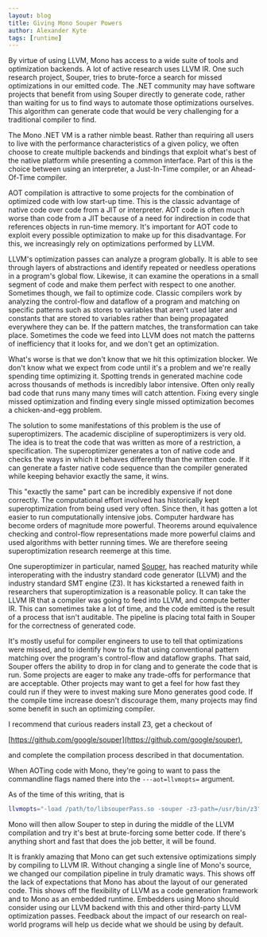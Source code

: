 ```yaml
---
layout: blog
title: Giving Mono Souper Powers
author: Alexander Kyte
tags: [runtime]
---
```


By virtue of using LLVM, Mono has access to a wide suite of tools and
optimization backends. A lot of active research uses LLVM IR. One such
research project, Souper, tries to brute-force a search for missed
optimizations in our emitted code. The .NET community may have software
projects that benefit from using Souper directly to generate code, rather
than waiting for us to find ways to automate those optimizations ourselves.
This algorithm can generate code that would be very challenging
for a traditional compiler to find.

The Mono .NET VM is a rather nimble beast. Rather than requiring all
users to live with the performance characteristics of a given policy, we
often choose to create multiple backends and bindings that exploit
what's best of the native platform while presenting a common
interface. Part of this is the choice between using an interpreter, a
Just-In-Time compiler, or an Ahead-Of-Time compiler.

AOT compilation is attractive to some projects for the
combination of optimized code with low start-up time. This is the
classic advantage of native code over code from a JIT or interpreter.
AOT code is often much worse than code from a JIT because of a need for
indirection in code that references objects in run-time memory. It's important
for AOT code to exploit every possible optimization to make up for this
disadvantage. For this, we increasingly rely on optimizations performed by LLVM.

LLVM's optimization passes can analyze a program globally. It is able to see
through layers of abstractions and identify repeated or needless operations in a program's
global flow. Likewise, it can examine the operations in a small segment of code and
make them perfect with respect to one another. Sometimes though, we fail to optimize code.
Classic compilers work by analyzing the control-flow and dataflow of a program
and matching on specific patterns such as stores to variables that aren't used later
and constants that are stored to variables rather than being propagated everywhere
they can be. If the pattern matches, the transformation can take place.
Sometimes the code we feed into LLVM does not match the patterns
of inefficiency that it looks for, and we don't get an optimization.

What's worse is that we don't know that we hit this optimization blocker. We
don't know what we expect from code until it's a problem and we're
really spending time optimizing it. Spotting trends in generated machine
code across thousands of methods is incredibly labor intensive. Often only
really bad code that runs many many times will catch attention. Fixing every
single missed optimization and finding every single missed optimization becomes
a chicken-and-egg problem.

The solution to some manifestations of this problem is the use of
superoptimizers. The academic discipline of superoptimizers is very
old. The idea is to treat the code that was written as more
of a restriction, a specification. The superoptimizer generates a ton
of native code and checks the ways in which it behaves
differently than the written code. If it can generate a faster native
code sequence than the compiler generated while keeping behavior exactly the
same, it wins.

This "exactly the same" part can be incredibly expensive if not done
correctly. The computational effort involved has historically kept superoptimization from being
used very often. Since then, it has gotten a lot easier to run computationally intensive jobs.
Computer hardware has become orders of magnitude more powerful.
Theorems around equivalence checking and control-flow
representations made more powerful claims and used algorithms with better running times.
We are therefore seeing superoptimization research reemerge at this time.

One superoptimizer in particular, named [Souper](https://arxiv.org/abs/1711.04422), has
reached maturity while interoperating with the industry standard
code generator (LLVM) and the industry standard SMT engine (Z3). It has
kickstarted a renewed faith in researchers that superoptimization is a reasonable
policy. It can take the LLVM IR that a compiler was going to feed into LLVM, and
compute better IR. This can sometimes take a lot of time, and the
code emitted is the result of a process that isn't auditable. The pipeline is
placing total faith in Souper for the correctness of generated
code.

It's mostly useful for compiler engineers to use to tell that
optimizations were missed, and to identify how to fix that using
conventional pattern matching over the program's control-flow and dataflow graphs.
That said, Souper offers the ability to
drop in for clang and to generate the code that is run. Some projects are
eager to make any trade-offs for performance that are acceptable.
Other projects may want to get a feel for how fast they could run
if they were to invest making sure Mono generates good code.
If the compile time increase doesn't discourage them, many
projects may find some benefit in such an optimizing compiler.

I recommend that curious readers install Z3, get a checkout of

[https://github.com/google/souper](https://github.com/google/souper),

and complete the compilation process described in that documentation.

When AOTing code with Mono, they're going to want to pass the
commandline flags named there into the `---aot=llvmopts=` argument.

As of the time of this writing, that is

```bash
llvmopts="-load /path/to/libsouperPass.so -souper -z3-path=/usr/bin/z3"
```

Mono will then allow Souper to step in during the middle of the LLVM
compilation and try it's best at brute-forcing some better code. If
there's anything short and fast that does the job better, it will be
found.

It is frankly amazing that Mono can get such extensive optimizations simply
by compiling to LLVM IR. Without changing a single line of Mono's source, we
changed our compilation pipeline in truly dramatic ways. This shows off the
lack of expectations that Mono has about the layout of our generated code. This shows off the
flexibility of LLVM as a code generation framework and to Mono as an embedded runtime.
Embedders using Mono should consider
using our LLVM backend with this and other third-party LLVM optimization passes.
Feedback about the impact of our research on real-world programs will help us decide what we
should be using by default.
